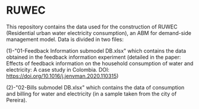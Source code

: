 # RUWEC
This repository contains the data used for the construction of RUWEC (Residential urban water electricity consumption), an ABM for demand-side management model. Data is divided in two files: 

(1)-"01-Feedback Information submodel DB.xlsx" which contains the data obtained in the feedback information experiment (detailed in the paper: Effects of feedback information on the household consumption of water and electricity: A case study in Colombia. DOI: https://doi.org/10.1016/j.jenvman.2020.110315)

(2)-"02-Bills submodel DB.xlsx" which contains the data of consumption and billing for water and electricity (in a sample taken from the city of Pereira).
